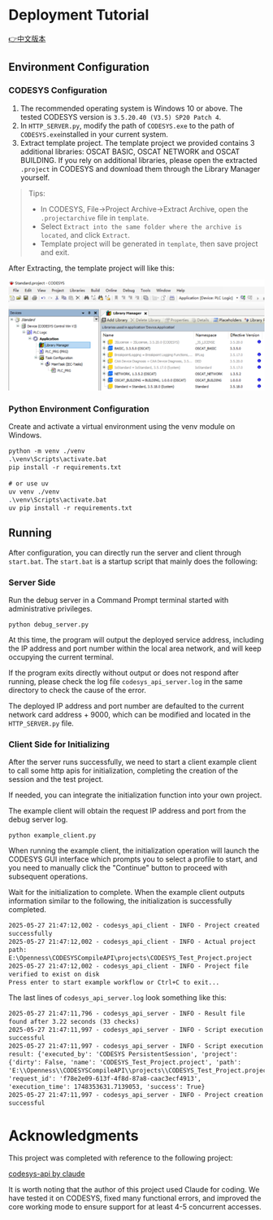 # Deployment Tutorial

[👉中文版本](README_zh.md)

## Environment Configuration

### CODESYS Configuration
1. The recommended operating system is Windows 10 or above. The tested CODESYS version is `3.5.20.40 (V3.5) SP20 Patch 4`.
2. In `HTTP_SERVER.py`, modify the path of `CODESYS.exe` to the path of `CODESYS.exe`installed in your current system.
3. Extract template project. The template project we provided contains 3 additional libraries: OSCAT BASIC, OSCAT NETWORK and OSCAT BUILDING. If you rely on additional libraries, please open the extracted `.project` in CODESYS and download them through the Library Manager yourself.  

> Tips:  
> - In CODESYS, File->Project Archive->Extract Archive, open the `.projectarchive` file in `template`.  
> - Select `Extract into the same folder where the archive is located`, and click `Extract`.  
> - Template project will be generated in `template`, then save project and exit.  

After Extracting, the template project will like this:

![Template Project](images/codesys_template.png)

### Python Environment Configuration
Create and activate a virtual environment using the venv module on Windows.
```
python -m venv ./venv
.\venv\Scripts\activate.bat
pip install -r requirements.txt

# or use uv
uv venv ./venv
.\venv\Scripts\activate.bat
uv pip install -r requirements.txt
```

## Running

After configuration, you can directly run the server and client through `start.bat`. The `start.bat` is a startup script that mainly does the following:

### Server Side
Run the debug server in a Command Prompt terminal started with administrative privileges.
```
python debug_server.py
```
At this time, the program will output the deployed service address, including the IP address and port number within the local area network, and will keep occupying the current terminal.

If the program exits directly without output or does not respond after running, please check the log file `codesys_api_server.log` in the same directory to check the cause of the error.

The deployed IP address and port number are defaulted to the current network card address + 9000, which can be modified and located in the `HTTP_SERVER.py` file.

### Client Side for Initializing
After the server runs successfully, we need to start a client example client to call some http apis for initialization, completing the creation of the session and the test project.

If needed, you can integrate the initialization function into your own project.

The example client will obtain the request IP address and port from the debug server log.
```
python example_client.py
```
When running the example client, the initialization operation will launch the CODESYS GUI interface which prompts you to select a profile to start, and you need to manually click the "Continue" button to proceed with subsequent operations.

Wait for the initialization to complete. When the example client outputs information similar to the following, the initialization is successfully completed.

```
2025-05-27 21:47:12,002 - codesys_api_client - INFO - Project created successfully
2025-05-27 21:47:12,002 - codesys_api_client - INFO - Actual project path: E:\Openness\CODESYSCompileAPI\projects\CODESYS_Test_Project.project
2025-05-27 21:47:12,002 - codesys_api_client - INFO - Project file verified to exist on disk
Press enter to start example workflow or Ctrl+C to exit...
```

The last lines of `codesys_api_server.log` look something like this:

```
2025-05-27 21:47:11,796 - codesys_api_server - INFO - Result file found after 3.22 seconds (33 checks)
2025-05-27 21:47:11,997 - codesys_api_server - INFO - Script execution successful
2025-05-27 21:47:11,997 - codesys_api_server - INFO - Script execution result: {'executed_by': 'CODESYS PersistentSession', 'project': {'dirty': False, 'name': 'CODESYS_Test_Project.project', 'path': 'E:\\Openness\\CODESYSCompileAPI\\projects\\CODESYS_Test_Project.project'}, 'request_id': 'f78e2e09-613f-4f8d-87a8-caac3ecf4913', 'execution_time': 1748353631.7139053, 'success': True}
2025-05-27 21:47:11,997 - codesys_api_server - INFO - Project creation successful
```

# Acknowledgments

This project was completed with reference to the following project:

[codesys-api by claude](https://github.com/johannesPettersson80/codesys-api)

It is worth noting that the author of this project used Claude for coding. We have tested it on CODESYS, fixed many functional errors, and improved the core working mode to ensure support for at least 4-5 concurrent accesses.
